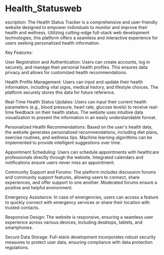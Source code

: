 # Health_Statusweb
escription:
The Health Status Tracker is a comprehensive and user-friendly website designed to empower individuals to monitor and improve their health and wellness. Utilizing cutting-edge full-stack web development technologies, this platform offers a seamless and interactive experience for users seeking personalized health information.

Key Features:

User Registration and Authentication:
Users can create accounts, log in securely, and manage their personal health profiles. This ensures data privacy and allows for customized health recommendations.

Health Profile Management:
Users can input and update their health information, including vital signs, medical history, and lifestyle choices. The platform securely stores this data for future reference.

Real-Time Health Status Updates:
Users can input their current health parameters (e.g., blood pressure, heart rate, glucose levels) to receive real-time feedback on their health status. The website uses intuitive data visualization to present the information in an easily understandable format.

Personalized Health Recommendations:
Based on the user's health data, the website generates personalized recommendations, including diet plans, exercise routines, and wellness tips. Machine learning algorithms can be implemented to provide intelligent suggestions over time.

Appointment Scheduling:
Users can schedule appointments with healthcare professionals directly through the website. Integrated calendars and notifications ensure users never miss an appointment.

Community Support and Forums:
The platform includes discussion forums and community support features, allowing users to connect, share experiences, and offer support to one another. Moderated forums ensure a positive and helpful environment.

Emergency Assistance:
In case of emergencies, users can access a feature to quickly connect with emergency services or share their location with trusted contacts.

Responsive Design:
The website is responsive, ensuring a seamless user experience across various devices, including desktops, tablets, and smartphones.

Secure Data Storage:
Full-stack development incorporates robust security measures to protect user data, ensuring compliance with data protection regulations.
